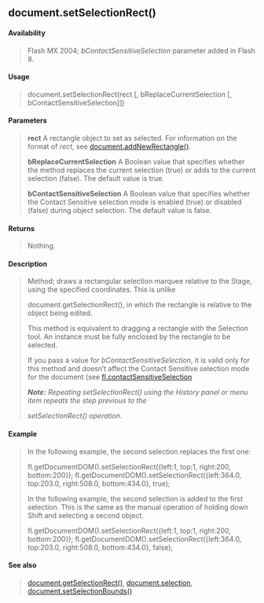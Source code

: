 ## document.setSelectionRect()

#### Availability

> Flash MX 2004; *bContactSensitiveSelection* parameter added in Flash 8.

#### Usage

> document.setSelectionRect(rect \[, bReplaceCurrentSelection \[, bContactSensitiveSelection\]\])

#### Parameters

> **rect** A rectangle object to set as selected. For information on the format of *rect*, see [document.addNewRectangle()](#_bookmark128).
>
> **bReplaceCurrentSelection** A Boolean value that specifies whether the method replaces the current selection (true) or adds to the current selection (false). The default value is true.
>
> **bContactSensitiveSelection** A Boolean value that specifies whether the Contact Sensitive selection mode is enabled (true) or disabled (false) during object selection. The default value is false.

#### Returns

> Nothing.

#### Description

> Method; draws a rectangular selection marquee relative to the Stage, using the specified coordinates. This is unlike
>
> document.getSelectionRect(), in which the rectangle is relative to the object being edited.
>
> This method is equivalent to dragging a rectangle with the Selection tool. An instance must be fully enclosed by the rectangle to be selected.
>
> If you pass a value for *bContactSensitiveSelection*, it is valid only for this method and doesn’t affect the Contact Sensitive selection mode for the document (see [fl.contactSensitiveSelection](#_bookmark469)
>
> ***Note:** Repeating setSelectionRect() using the History panel or menu item repeats the step previous to the*
>
> *setSelectionRect() operation.*

#### Example

> In the following example, the second selection replaces the first one:
>
> fl.getDocumentDOM().setSelectionRect({left:1, top:1, right:200, bottom:200}); fl.getDocumentDOM().setSelectionRect({left:364.0, top:203.0, right:508.0, bottom:434.0}, true);
>
> In the following example, the second selection is added to the first selection. This is the same as the manual operation of holding down Shift and selecting a second object.
>
> fl.getDocumentDOM().setSelectionRect({left:1, top:1, right:200, bottom:200}); fl.getDocumentDOM().setSelectionRect({left:364.0, top:203.0, right:508.0, bottom:434.0}, false);

#### See also

> [document.getSelectionRect()](#_bookmark213), [document.selection](#_bookmark274), [document.setSelectionBounds()](#_bookmark303)

